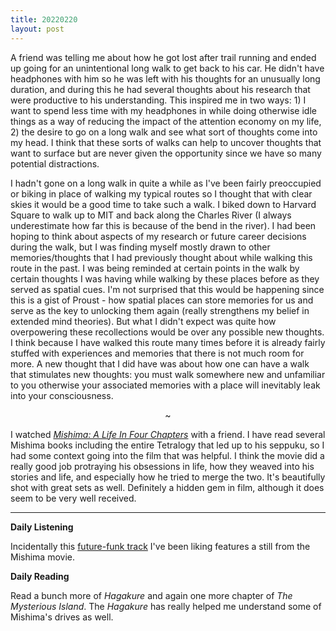 ```yaml
---
title: 20220220
layout: post
---
```


A friend was telling me about how he got lost after trail running and ended up going for an unintentional long walk to get back to his car. He didn't have headphones with him so he was left with his thoughts for an unusually long duration, and during this he had several thoughts about his research that were productive to his understanding. This inspired me in two ways: 1) I want to spend less time with my headphones in while doing otherwise idle things as a way of reducing the impact of the attention economy on my life, 2) the desire to go on a long walk and see what sort of thoughts come into my head. I think that these sorts of walks can help to uncover thoughts that want to surface but are never given the opportunity since we have so many potential distractions. 

I hadn't gone on a long walk in quite a while as I've been fairly preoccupied or biking in place of walking my typical routes so I thought that with clear skies it would be a good time to take such a walk. I biked down to Harvard Square to walk up to MIT and back along the Charles River (I always underestimate how far this is because of the bend in the river). I had been hoping to think about aspects of my research or future career decisions during the walk, but I was finding myself mostly drawn to other memories/thoughts that I had previously thought about while walking this route in the past. I was being reminded at certain points in the walk by certain thoughts I was having while walking by these places before as they served as spatial cues. I'm not surprised that this would be happening since this is a gist of Proust - how spatial places can store memories for us and serve as the key to unlocking them again (really strengthens my belief in extended mind theories). But what I didn't expect was quite how overpowering these recollections would be over any possible new thoughts. I think because I have walked this route many times before it is already fairly stuffed with experiences and memories that there is not much room for more. A new thought that I did have was about how one can have a walk that stimulates new thoughts: you must walk somewhere new and unfamiliar to you otherwise your associated memories with a place will inevitably leak into your consciousness. 

<center>~</center>

I watched [*Mishima: A Life In Four Chapters*](https://en.wikipedia.org/wiki/Mishima:_A_Life_in_Four_Chapters) with a friend. I have read several Mishima books including the entire Tetralogy that led up to his seppuku, so I had some context going into the film that was helpful. I think the movie did a really good job protraying his obsessions in life, how they weaved into his stories and life, and especially how he tried to merge the two. It's beautifully shot with great sets as well. Definitely a hidden gem in film, although it does seem to be very well received. 

---

**Daily Listening**

Incidentally this [future-funk track](https://open.spotify.com/track/6ySdY0Ps0lKA6IfXpU0hy8?si=699d76ae95d84db2) I've been liking features a still from the Mishima movie.

**Daily Reading**

Read a bunch more of *Hagakure* and again one more chapter of *The Mysterious Island*. The *Hagakure* has really helped me understand some of Mishima's drives as well.
